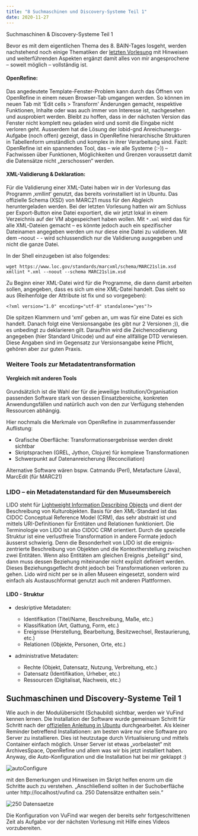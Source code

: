 ```yaml
---
title: "8 Suchmaschinen und Discovery-Systeme Teil 1"
date: 2020-11-27
---
```

Suchmaschinen & Discovery-Systeme Teil 1

Bevor es mit dem eigentlichen Thema des 8. BAIN-Tages losgeht, werden nachstehend noch einige Thematiken der [letzten Vorlesung](https://gins-ctrl.github.io/Lerntagebuch_HS20/2020/11/20/7-Metadaten-modellieren-und-Schnittstellen-nutzen-Teil-2.html) mit Hinweisen und weiterführenden Aspekten ergänzt damit alles von mir angesprochene – soweit möglich – vollständig ist. 

#### OpenRefine: 
Das angedeutete Template-Fenster-Problem kann durch das Öffnen von OpenRefine in einem neuen Browser-Tab umgangen werden. So können im neuen Tab mit 'Edit cells > Transform' Änderungen gemacht, respektive Funktionen, Inhalte oder was auch immer von Interesse ist, nachgesehen und ausprobiert werden. Bleibt zu hoffen, dass in der nächsten Version das Fenster nicht komplett neu geladen wird und somit die Eingabe nicht verloren geht. 
Ausserdem hat die Lösung der lobid-gnd Anreichunergs-Aufgabe (noch offen) gezeigt, dass in OpenRefine hierarchische Strukturen in Tabellenform umständlich und komplex in ihrer Verarbeitung sind. 
Fazit: OpenRefine ist ein spannendes Tool, das – wie alle Systeme (:-)) – Fachwissen über Funktionen, Möglichkeiten und Grenzen voraussetzt damit die Datensätze nicht „zerschossen“ werden.

#### XML-Validierung & Deklaration:
Für die Validierung einer XML-Datei haben wir in der Vorlesung das Programm ‚xmllint‘ genutzt, das bereits vorinstalliert ist in Ubuntu.  Das offizielle Schema (XSD) von MARC21 muss für den Abgleich heruntergeladen werden. Bei der letzten Vorlesung hatten wir am Schluss per Export-Button eine Datei exportiert, die wir jetzt lokal in einem Verzeichnis auf der VM abgespeichert haben wollen. Mit ```*.xml``` wird das für alle XML-Dateien gemacht – es könnte jedoch auch ein spezifischer Dateinamen angegeben werden um nur diese eine Datei zu validieren. Mit dem –noout - - wird schlussendlich nur die Validierung ausgegeben und nicht die ganze Datei.

In der Shell einzugeben ist also folgendes:
```
wget https://www.loc.gov/standards/marcxml/schema/MARC21slim.xsd
xmllint *.xml --noout --schema MARC21slim.xsd 
```
Zu Beginn einer XML-Datei wird für die Programme, die dann damit arbeiten sollen, angegeben, dass es sich um eine XML-Datei handelt. Das sieht so aus (Reihenfolge der Attribute ist fix und so vorgegeben): 

``` <?xml version="1.0" encoding="utf-8" standalone="yes"?> ```

Die spitzen Klammern und ‘xml’ geben an, um was für eine Datei es sich handelt. Danach folgt eine Versionsangabe (es gibt nur 2 Versionen ;)), die es unbedingt zu deklarieren gilt. Daraufhin wird die Zeichencodierung angegeben (hier Standard Unicode) und auf eine allfällige DTD verwiesen. Diese Angaben sind im Gegensatz zur Versionsangabe keine Pflicht, gehören aber zur guten Praxis.

### Weitere Tools zur Metadatentransformation
#### Vergleich mit anderen Tools
Grundsätzlich ist die Wahl der für die jeweilige Institution/Organisation passenden Software stark von dessen Einsatzbereiche, konkreten Anwendungsfällen und natürlich auch von den zur Verfügung stehenden Ressourcen abhängig.

Hier nochmals die Merkmale von OpenRefine in zusammenfassender Auflistung:
+ Grafische Oberfläche: Transformationsergebnisse werden direkt sichtbar
+ Skriptsprachen (GREL, Jython, Clojure) für komplexe Transformationen
+ Schwerpunkt auf Datenanreicherung (Reconciliation)

Alternative Software wären bspw. Catmandu (Perl), Metafacture (Java), MarcEdit (für MARC21)

### LIDO – ein Metadatenstandard für den Museumsbereich
LIDO steht für [Lightweight Information Describing Objects](http://cidoc.mini.icom.museum/working-groups/lido/what-is-lido/) und dient der Beschreibung von Kulturobjekten. Basis für den XML-Standard ist das CIDOC Conceptual Reference Model (CRM), das sehr abstrakt ist und mittels URI-Definitionen für Entitäten und Relationen funktioniert. Die Terminologie von LIDO ist also CIDOC CRM orientiert. Durch die spezielle Struktur ist eine verlustfreie Transformation in andere Formate jedoch äusserst schwierig. Denn die Besonderheit von LIDO ist die ereignis-zentrierte Beschreibung von Objekten und die Kontextherstellung zwischen zwei Entitäten. Wenn also Entitäten am gleichen Ereignis „beteiligt“ sind, dann muss dessen Beziehung miteinander nicht explizit definiert werden. Dieses Beziehungsgeflecht droht jedoch bei Transformationen verloren zu gehen. Lido wird nicht per se in allen Museen eingesetzt, sondern wird einfach als Austauschformat genutzt auch mit anderen Plattformen.

#### LIDO - Struktur
+ deskriptive Metadaten:
  + Identifikation (Titel/Name, Beschreibung, Maße, etc.)
  + Klassifikation (Art, Gattung, Form, etc.)
  + Ereignisse (Herstellung, Bearbeitung, Besitzwechsel, Restaurierung, etc.)
  + Relationen (Objekte, Personen, Orte, etc.)
 
+ administrative Metadaten:
  + Rechte (Objekt, Datensatz, Nutzung, Verbreitung, etc.)
  + Datensatz (Identifikation, Urheber, etc.)
  + Ressourcen (Digitalisat, Nachweis, etc.)

## Suchmaschinen und Discovery-Systeme Teil 1
Wie auch in der Modulübersicht (Schaubild) sichtbar, werden wir VuFind kennen lernen. Die Installation der Software wurde gemeinsam Schritt für Schritt nach der [offiziellen Anleitung in Ubuntu](https://vufind.org/wiki/installation:ubuntu) durchgearbeitet. 
Als kleiner Reminder betreffend Installationen: am besten wäre nur eine Software pro Server zu installieren. Dies ist heutzutage durch Virtualisierung und mittels Container einfach möglich. Unser Server ist etwas „vorbelastet“ mit ArchivesSpace, OpenRefine und allem was wir bis jetzt installiert haben. Anyway, die Auto-Konfiguration und die Installation hat bei mir geklappt :)

![autoConfigure]({{site.baseurl}}/assets/8_autoConfigure.png)

 mit den Bemerkungen und Hinweisen im Skript helfen enorm um die Schritte auch zu verstehen.
„Anschließend sollten in der Suchoberfläche unter http://localhost/vufind ca. 250 Datensätze enthalten sein.“ 

![250 Datensaetze]({{site.baseurl}}/assets/8_250Datensaetze.png)

Die Konfiguration von VuFind war wegen der bereits sehr fortgeschrittenen Zeit als Aufgabe vor der nächsten Vorlesung mit Hilfe eines Videos vorzubereiten. 
